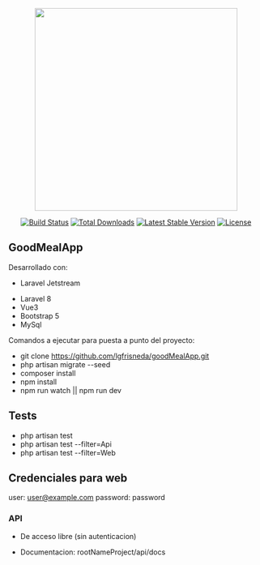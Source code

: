 <p align="center"><a href="https://laravel.com" target="_blank"><img src="https://raw.githubusercontent.com/laravel/art/master/logo-lockup/5%20SVG/2%20CMYK/1%20Full%20Color/laravel-logolockup-cmyk-red.svg" width="400"></a></p>

<p align="center">
<a href="https://travis-ci.org/laravel/framework"><img src="https://travis-ci.org/laravel/framework.svg" alt="Build Status"></a>
<a href="https://packagist.org/packages/laravel/framework"><img src="https://img.shields.io/packagist/dt/laravel/framework" alt="Total Downloads"></a>
<a href="https://packagist.org/packages/laravel/framework"><img src="https://img.shields.io/packagist/v/laravel/framework" alt="Latest Stable Version"></a>
<a href="https://packagist.org/packages/laravel/framework"><img src="https://img.shields.io/packagist/l/laravel/framework" alt="License"></a>
</p>

## GoodMealApp

Desarrollado con:
- Laravel Jetstream
* Laravel 8
* Vue3
* Bootstrap 5
* MySql

Comandos a ejecutar para puesta a punto del proyecto:

- git clone https://github.com/lgfrisneda/goodMealApp.git
- php artisan migrate --seed
- composer install
- npm install
- npm run watch || npm run dev


## Tests

- php artisan test
- php artisan test --filter=Api
- php artisan test --filter=Web

## Credenciales para web

user: user@example.com
password: password

### API

* De acceso libre (sin autenticacion)
- Documentacion: rootNameProject/api/docs
